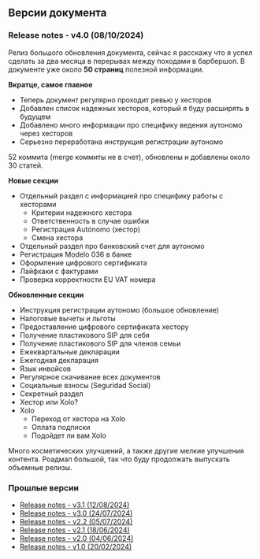 ## Версии документа

### Release notes - v4.0 (08/10/2024)

Релиз большого обновления документа, сейчас я расскажу что я успел сделать за два месяца в перерывах между походами в
барбершоп. В документе уже около **50 страниц** полезной информации.

**Вкратце, самое главное**

- Теперь документ регулярно проходит ревью у хесторов
- Добавлен список надежных хесторов, который я буду расширять в будущем
- Добавлено много информации про специфику ведения аутономо через хесторов
- Серьезно переработана инструкция регистрации аутономо

52 коммита (merge коммиты не в счет), обновлены и добавлены около 30 статей.

**Новые секции**

- Отдельный раздел с информацией про специфику работы с хесторами
    - Критерии надежного хестора
    - Ответственность в случае ошибки
    - Регистрация Autónomo (хестор)
    - Смена хестора
- Отдельный раздел про банковский счет для аутономо
- Регистрация Modelo 036 в банке
- Оформление цифрового сертификата
- Лайфхаки с фактурами
- Проверка корректности EU VAT номера

**Обновленные секции**

- Инструкция регистрации аутономо (большое обновление)
- Налоговые вычеты и льготы
- Предоставление цифрового сертификата хестору
- Получение пластикового SIP для себя
- Получение пластикового SIP для членов семьи
- Ежеквартальные декларации
- Ежегодная декларация
- Язык инвойсов
- Регулярное скачивание всех документов
- Социальные взносы (Seguridad Social)
- Секретный раздел
- Хестор или Xolo?
- Xolo
    - Переход от хестора на Xolo
    - Оплата подписки
    - Подойдет ли вам Xolo

Много косметических улучшений, а также другие мелкие улучшения контента. Роадмап большой, так что буду продолжать
выпускать объемные релизы.

### Прошлые версии

- [Release notes - v3.1 (12/08/2024)](versions/3.1.html)
- [Release notes - v3.0 (24/07/2024)](versions/3.0.html)
- [Release notes - v2.2 (05/07/2024)](versions/2.2.html)
- [Release notes - v2.1 (18/06/2024)](versions/2.1.html)
- [Release notes - v2.0 (04/06/2024)](versions/2.0.html)
- [Release notes - v1.0 (20/02/2024)](versions/1.0.html)
